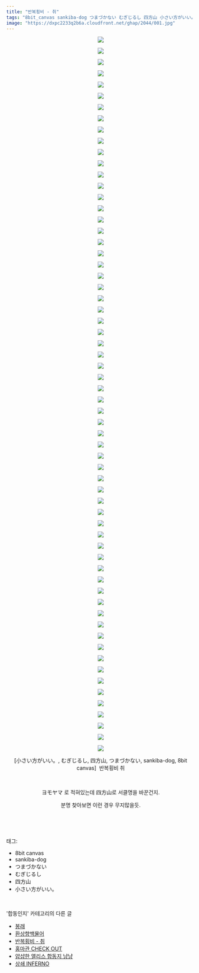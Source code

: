 ```yaml
---
title: "반복횡비 - 취"
tags: "8bit_canvas sankiba-dog つまづかない むぎじるし 四方山 小さい方がいい。 합동인지"
image: "https://dxpc2233q2b6a.cloudfront.net/ghap/2044/001.jpg"
---
```

<div class="article">
<p style="text-align: center; clear: none; float: none;"><img src="{{ site.imgserver3 }}/ghap/2044/001.jpg"/></p>
<p style="text-align: center; clear: none; float: none;"><img src="{{ site.imgserver3 }}/ghap/2044/002.jpg"/></p>
<p style="text-align: center; clear: none; float: none;"><img src="{{ site.imgserver3 }}/ghap/2044/003.jpg"/></p>
<p style="text-align: center; clear: none; float: none;"><img src="{{ site.imgserver3 }}/ghap/2044/004.jpg"/></p>
<p style="text-align: center; clear: none; float: none;"><img src="{{ site.imgserver3 }}/ghap/2044/005.jpg"/></p>
<p style="text-align: center; clear: none; float: none;"><img src="{{ site.imgserver3 }}/ghap/2044/006.jpg"/></p>
<p style="text-align: center; clear: none; float: none;"><img src="{{ site.imgserver3 }}/ghap/2044/007.jpg"/></p>
<p style="text-align: center; clear: none; float: none;"><img src="{{ site.imgserver3 }}/ghap/2044/008.jpg"/></p>
<p style="text-align: center; clear: none; float: none;"><img src="{{ site.imgserver3 }}/ghap/2044/009.jpg"/></p>
<p style="text-align: center; clear: none; float: none;"><img src="{{ site.imgserver3 }}/ghap/2044/010.jpg"/></p>
<p style="text-align: center; clear: none; float: none;"><img src="{{ site.imgserver3 }}/ghap/2044/011.jpg"/></p>
<p style="text-align: center; clear: none; float: none;"><img src="{{ site.imgserver3 }}/ghap/2044/012.jpg"/></p>
<p style="text-align: center; clear: none; float: none;"><img src="{{ site.imgserver3 }}/ghap/2044/013.jpg"/></p>
<p style="text-align: center; clear: none; float: none;"><img src="{{ site.imgserver3 }}/ghap/2044/014.jpg"/></p>
<p style="text-align: center; clear: none; float: none;"><img src="{{ site.imgserver3 }}/ghap/2044/015.jpg"/></p>
<p style="text-align: center; clear: none; float: none;"><img src="{{ site.imgserver3 }}/ghap/2044/016.jpg"/></p>
<p style="text-align: center; clear: none; float: none;"><img src="{{ site.imgserver3 }}/ghap/2044/017.jpg"/></p>
<p style="text-align: center; clear: none; float: none;"><img src="{{ site.imgserver3 }}/ghap/2044/018.jpg"/></p>
<p style="text-align: center; clear: none; float: none;"><img src="{{ site.imgserver3 }}/ghap/2044/019.jpg"/></p>
<p style="text-align: center; clear: none; float: none;"><img src="{{ site.imgserver3 }}/ghap/2044/020.jpg"/></p>
<p style="text-align: center; clear: none; float: none;"><img src="{{ site.imgserver3 }}/ghap/2044/021.jpg"/></p>
<p style="text-align: center; clear: none; float: none;"><img src="{{ site.imgserver3 }}/ghap/2044/022.jpg"/></p>
<p style="text-align: center; clear: none; float: none;"><img src="{{ site.imgserver3 }}/ghap/2044/023.jpg"/></p>
<p style="text-align: center; clear: none; float: none;"><img src="{{ site.imgserver3 }}/ghap/2044/024.jpg"/></p>
<p style="text-align: center; clear: none; float: none;"><img src="{{ site.imgserver3 }}/ghap/2044/025.jpg"/></p>
<p style="text-align: center; clear: none; float: none;"><img src="{{ site.imgserver3 }}/ghap/2044/026.jpg"/></p>
<p style="text-align: center; clear: none; float: none;"><img src="{{ site.imgserver3 }}/ghap/2044/027.jpg"/></p>
<p style="text-align: center; clear: none; float: none;"><img src="{{ site.imgserver3 }}/ghap/2044/028.jpg"/></p>
<p style="text-align: center; clear: none; float: none;"><img src="{{ site.imgserver3 }}/ghap/2044/029.jpg"/></p>
<p style="text-align: center; clear: none; float: none;"><img src="{{ site.imgserver3 }}/ghap/2044/030.jpg"/></p>
<p style="text-align: center; clear: none; float: none;"><img src="{{ site.imgserver3 }}/ghap/2044/031.jpg"/></p>
<p style="text-align: center; clear: none; float: none;"><img src="{{ site.imgserver3 }}/ghap/2044/032.jpg"/></p>
<p style="text-align: center; clear: none; float: none;"><img src="{{ site.imgserver3 }}/ghap/2044/033.jpg"/></p>
<p style="text-align: center; clear: none; float: none;"><img src="{{ site.imgserver3 }}/ghap/2044/034.jpg"/></p>
<p style="text-align: center; clear: none; float: none;"><img src="{{ site.imgserver3 }}/ghap/2044/035.jpg"/></p>
<p style="text-align: center; clear: none; float: none;"><img src="{{ site.imgserver3 }}/ghap/2044/036.jpg"/></p>
<p style="text-align: center; clear: none; float: none;"><img src="{{ site.imgserver3 }}/ghap/2044/037.jpg"/></p>
<p style="text-align: center; clear: none; float: none;"><img src="{{ site.imgserver3 }}/ghap/2044/038.jpg"/></p>
<p style="text-align: center; clear: none; float: none;"><img src="{{ site.imgserver3 }}/ghap/2044/039.jpg"/></p>
<p style="text-align: center; clear: none; float: none;"><img src="{{ site.imgserver3 }}/ghap/2044/040.jpg"/></p>
<p style="text-align: center; clear: none; float: none;"><img src="{{ site.imgserver3 }}/ghap/2044/041.jpg"/></p>
<p style="text-align: center; clear: none; float: none;"><img src="{{ site.imgserver3 }}/ghap/2044/042.jpg"/></p>
<p style="text-align: center; clear: none; float: none;"><img src="{{ site.imgserver3 }}/ghap/2044/043.jpg"/></p>
<p style="text-align: center; clear: none; float: none;"><img src="{{ site.imgserver3 }}/ghap/2044/044.jpg"/></p>
<p style="text-align: center; clear: none; float: none;"><img src="{{ site.imgserver3 }}/ghap/2044/045.jpg"/></p>
<p style="text-align: center; clear: none; float: none;"><img src="{{ site.imgserver3 }}/ghap/2044/046.jpg"/></p>
<p style="text-align: center; clear: none; float: none;"><img src="{{ site.imgserver3 }}/ghap/2044/047.jpg"/></p>
<p style="text-align: center; clear: none; float: none;"><img src="{{ site.imgserver3 }}/ghap/2044/048.jpg"/></p>
<p style="text-align: center; clear: none; float: none;"><img src="{{ site.imgserver3 }}/ghap/2044/049.jpg"/></p>
<p style="text-align: center; clear: none; float: none;"><img src="{{ site.imgserver3 }}/ghap/2044/050.jpg"/></p>
<p style="text-align: center; clear: none; float: none;"><img src="{{ site.imgserver3 }}/ghap/2044/051.jpg"/></p>
<p style="text-align: center; clear: none; float: none;"><img src="{{ site.imgserver3 }}/ghap/2044/052.jpg"/></p>
<p style="text-align: center; clear: none; float: none;"><img src="{{ site.imgserver3 }}/ghap/2044/053.jpg"/></p>
<p style="text-align: center; clear: none; float: none;"><img src="{{ site.imgserver3 }}/ghap/2044/054.jpg"/></p>
<p style="text-align: center; clear: none; float: none;"><img src="{{ site.imgserver3 }}/ghap/2044/055.jpg"/></p>
<p style="text-align: center; clear: none; float: none;"><img src="{{ site.imgserver3 }}/ghap/2044/056.jpg"/></p>
<p style="text-align: center; clear: none; float: none;"><img src="{{ site.imgserver3 }}/ghap/2044/057.jpg"/></p>
<p style="text-align: center; clear: none; float: none;"><img src="{{ site.imgserver3 }}/ghap/2044/058.jpg"/></p>
<p style="text-align: center; clear: none; float: none;"><img src="{{ site.imgserver3 }}/ghap/2044/059.jpg"/></p>
<p style="text-align: center; clear: none; float: none;"><img src="{{ site.imgserver3 }}/ghap/2044/060.jpg"/></p>
<p style="text-align: center; clear: none; float: none;"><img src="{{ site.imgserver3 }}/ghap/2044/061.jpg"/></p>
<p style="text-align: center; clear: none; float: none;"><img src="{{ site.imgserver3 }}/ghap/2044/062.jpg"/></p>
<p style="text-align: center; clear: none; float: none;"><img src="{{ site.imgserver3 }}/ghap/2044/063.jpg"/></p>
<p style="text-align: center; clear: none; float: none;"><img src="{{ site.imgserver3 }}/ghap/2044/064.jpg"/></p>
<p style="text-align: center; clear: none; float: none;">[小さい方がいい。, むぎじるし, 四方山, つまづかない, sankiba-dog, 8bit canvas]  반복횡비 취</p>
<p style="text-align: center; clear: none; float: none;"><br/></p>
<p style="text-align: center; clear: none; float: none;">ヨモヤマ 로 적혀있는데 四方山로 서클명을 바꾼건지.</p>
<p style="text-align: center; clear: none; float: none;">분명 찾아보면 이런 경우 무지많을듯.</p>
<p><br/></p>
</div><br/>
<div class="tagTrail">
<p>태그: </p>
<ul>
<li>8bit canvas</li>
<li>sankiba-dog</li>
<li>つまづかない</li>
<li>むぎじるし</li>
<li>四方山</li>
<li>小さい方がいい。</li>
</ul>
</div><br/>
<div class="another">
<p>'합동인지' 카테고리의 다른 글</p>
<ul>
<li><a href="/ghap_2075">봉래</a></li>
<li><a href="/ghap_2061">환상향백물어</a></li>
<li><a href="/ghap_2044">반복횡비 - 취</a></li>
<li><a href="/ghap_2029">홍마관 CHECK OUT</a></li>
<li><a href="/ghap_2023">얍샵한 앨리스 합동지 냥냥</a></li>
<li><a href="/ghap_1992">상쇄 INFERNO</a></li>
</ul>
</div><br/>
<div class="cb_module cb_fluid">
<div class="cb_wrt cb_profile">
</div><!-- commentList close -->
</div><br/>
